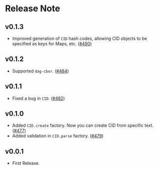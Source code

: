 # Release Note

## v0.1.3

- Improved generation of `CID` hash codes, allowing CID objects to be specified as keys for Maps, etc. ([#490](https://github.com/myConsciousness/atproto.dart/issues/490))

## v0.1.2

- Supported `dag-cbor`. ([#484](https://github.com/myConsciousness/atproto.dart/issues/484))

## v0.1.1

- Fixed a bug in `CID`. ([#482](https://github.com/myConsciousness/atproto.dart/issues/482))

## v0.1.0

- Added `CID.create` factory. Now you can create CID from specific text. ([#477](https://github.com/myConsciousness/atproto.dart/issues/477))
- Added validation in `CID.parse` factory. ([#479](https://github.com/myConsciousness/atproto.dart/issues/479))

## v0.0.1

- First Release.
